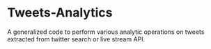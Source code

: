# Tweets-Analytics
A generalized code to perform various analytic operations on tweets extracted from twitter search or live stream API. 
